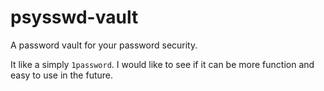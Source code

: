 # psysswd-vault

A password vault for your password security.

It like a simply `1password`. I would like to see if it can be more function and easy to use in the future.
